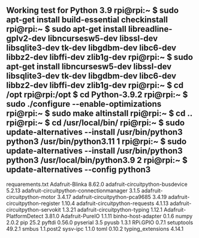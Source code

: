 Working test for Python 3.9
rpi@rpi:~ $ sudo apt-get install build-essential checkinstall
rpi@rpi:~ $ sudo apt-get install libreadline-gplv2-dev libncursesw5-dev libssl-dev libsqlite3-dev tk-dev libgdbm-dev libc6-dev libbz2-dev libffi-dev zlib1g-dev
rpi@rpi:~ $ sudo apt-get install  libncursesw5-dev libssl-dev libsqlite3-dev tk-dev libgdbm-dev libc6-dev libbz2-dev libffi-dev zlib1g-dev
rpi@rpi:~ $ cd /opt
rpi@rpi:/opt $ cd Python-3.9.2
rpi@rpi:~ $ sudo ./configure --enable-optimizations
rpi@rpi:~ $ sudo make altinstall
rpi@rpi:~ $ cd ..
rpi@rpi:~ $ cd /usr/local/bin/
rpi@rpi:~ $ sudo update-alternatives --install /usr/bin/python3 python3 /usr/bin/python3.11 1
rpi@rpi:~ $ sudo  update-alternatives --install /usr/bin/python3 python3 /usr/local/bin/python3.9 2
rpi@rpi:~ $ update-alternatives --config python3
------------------------
requarements.txt
Adafruit-Blinka                          8.62.0
adafruit-circuitpython-busdevice         5.2.13
adafruit-circuitpython-connectionmanager 3.1.5
adafruit-circuitpython-motor             3.4.17
adafruit-circuitpython-pca9685           3.4.19
adafruit-circuitpython-register          1.10.4
adafruit-circuitpython-requests          4.1.13
adafruit-circuitpython-servokit          1.3.21
adafruit-circuitpython-typing            1.12.1
Adafruit-PlatformDetect                  3.81.0
Adafruit-PureIO                          1.1.11
binho-host-adapter                       0.1.6
numpy                                    2.0.2
pip                                      25.2
pyftdi                                   0.56.0
pyserial                                 3.5
pyusb                                    1.3.1
RPi.GPIO                                 0.7.1
setuptools                               49.2.1
smbus                                    1.1.post2
sysv-ipc                                 1.1.0
toml                                     0.10.2
typing_extensions                        4.14.1

